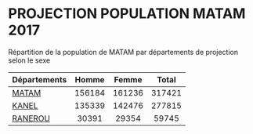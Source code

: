 # PROJECTION POPULATION MATAM 2017
	
Répartition de la population de MATAM par départements de projection selon le sexe
	
| Départements  | Homme | Femme | Total |
| --------- |:-----:|:-----:|:-----:|
| [MATAM](MATAM) | 156184 | 161236 | 317421 |
| [KANEL](KANEL) | 135339 | 142476 | 277815 |
| [RANEROU](RANEROU) | 30391 | 29354 | 59745 |
